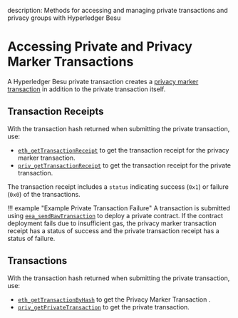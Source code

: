 description: Methods for accessing and managing private transactions and privacy groups with Hyperledger Besu
<!--- END of page meta data -->

# Accessing Private and Privacy Marker Transactions

A Hyperledger Besu private transaction creates a [privacy marker transaction](../../Concepts/Privacy/Private-Transaction-Processing.md)
in addition to the private transaction itself. 

## Transaction Receipts 

With the transaction hash returned when submitting the private transaction, use: 

* [`eth_getTransactionReceipt`](../../Reference/API-Methods.md#eth_gettransactionreceipt) to get the transaction receipt for the 
privacy marker transaction. 
* [`priv_getTransactionReceipt`](../../Reference/API-Methods.md#priv_gettransactionreceipt) to get the transaction receipt for the private transaction. 

The transaction receipt includes a `status` indicating success (`0x1`) or failure (`0x0`) of the transactions. 

!!! example "Example Private Transaction Failure"
    A transaction is submitted using [`eea_sendRawTransaction`](../Send-Transactions/Creating-Sending-Private-Transactions.md) 
    to deploy a private contract.  If the contract deployment fails due to insufficient gas, the privacy marker transaction receipt 
    has a status of success and the private transaction receipt has a status of failure.  

## Transactions 

With the transaction hash returned when submitting the private transaction, use: 

* [`eth_getTransactionByHash`](../../Reference/API-Methods.md#eth_gettransactionbyhash) to 
get the Privacy Marker Transaction . 
* [`priv_getPrivateTransaction`](../../Reference/API-Methods.md#priv_getprivatetransaction) 
to get the private transaction. 
